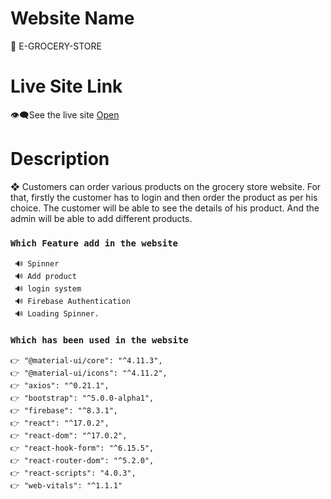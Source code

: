 # Website Name

 🛒 E-GROCERY-STORE
# Live Site Link

👁️‍🗨️See the live site [Open](https://e-grocery-store-6f8df.web.app/)

# Description
  ❖ Customers can order various products on the grocery store website. For that, firstly the customer
    has to login and then order the product as per his choice. The customer will be able to see the
    details of his product. And the admin will be able to add different products.
       
### `Which Feature add in the website`
     🔊 Spinner
     🔊 Add product 
     🔊 login system
     🔊 Firebase Authentication
     🔊 Loading Spinner.
### `Which has been used in the website`
    👉 "@material-ui/core": "^4.11.3",
    👉 "@material-ui/icons": "^4.11.2",
    👉 "axios": "^0.21.1",
    👉 "bootstrap": "^5.0.0-alpha1",
    👉 "firebase": "^8.3.1",
    👉 "react": "^17.0.2",
    👉 "react-dom": "^17.0.2",
    👉 "react-hook-form": "^6.15.5",
    👉 "react-router-dom": "^5.2.0",
    👉 "react-scripts": "4.0.3",
    👉 "web-vitals": "^1.1.1"
